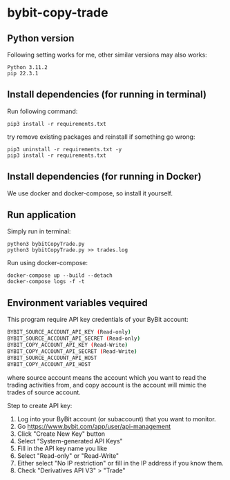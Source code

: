 # bybit-copy-trade

## Python version
Following setting works for me, other similar versions may also works:
```
Python 3.11.2
pip 22.3.1
```

## Install dependencies (for running in terminal)

Run following command:
```
pip3 install -r requirements.txt
```

try remove existing packages and reinstall if something go wrong:
```
pip3 uninstall -r requirements.txt -y
pip3 install -r requirements.txt
```

## Install dependencies (for running in Docker)

We use docker and docker-compose, so install it yourself.

## Run application
Simply run in terminal:
```
python3 bybitCopyTrade.py
python3 bybitCopyTrade.py >> trades.log
```

Run using docker-compose:
```
docker-compose up --build --detach
docker-compose logs -f -t
```

## Environment variables vequired

This program require API key credentials of your ByBit account:

```bash
BYBIT_SOURCE_ACCOUNT_API_KEY (Read-only)
BYBIT_SOURCE_ACCOUNT_API_SECRET (Read-only)
BYBIT_COPY_ACCOUNT_API_KEY (Read-Write)
BYBIT_COPY_ACCOUNT_API_SECRET (Read-Write)
BYBIT_SOURCE_ACCOUNT_API_HOST
BYBIT_COPY_ACCOUNT_API_HOST
```

where source account means the account which you want to read the trading activities from, and copy account is the account will mimic the trades of source account.

Step to create API key:

1. Log into your ByBit account (or subaccount) that you want to monitor.
2. Go <https://www.bybit.com/app/user/api-management>
3. Click "Create New Key" button
4. Select "System-generated API Keys"
5. Fill in the API key name you like
6. Select "Read-only" or "Read-Write"
7. Either select "No IP restriction" or fill in the IP address if you know them.
8. Check "Derivatives API V3" > "Trade"
